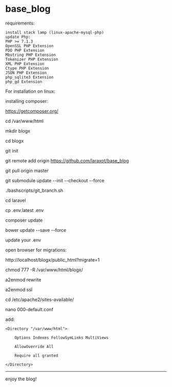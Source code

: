 # base_blog

requirements:
```
install stack lamp (linux-apache-mysql-php)
update Php:
PHP >= 7.1.3
OpenSSL PHP Extension
PDO PHP Extension
Mbstring PHP Extension
Tokenizer PHP Extension
XML PHP Extension
Ctype PHP Extension
JSON PHP Extension
php_sqlite3 Extension
php_gd Extension
```

For installation on linux:

installing composer:

https://getcomposer.org/

cd /var/www/html

mkdir blogx

cd blogx

git init

git remote add origin https://github.com/laraxot/base_blog

git pull origin master

git submodule update --init --checkout --force

./bashscripts/git_branch.sh

cd laravel 

cp .env.latest .env

composer update

bower update --save --force

update your .env 

open browser for migrations: 

http://localhost/blogx/public_html?migrate=1

chmod 777 -R /var/www/html/blogx/

a2enmod rewrite

a2enmod ssl

cd /etc/apache2/sites-available/

nano 000-default.conf

add:
```
<Directory "/var/www/html">

	Options Indexes FollowSymLinks MultiViews
	
	AllowOverride All
	
	Require all granted
	
</Directory>
```

---

enjoy the blog!


